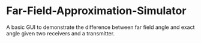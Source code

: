# Far-Field-Approximation-Simulator

A basic GUI to demonstrate the difference between far field angle and exact angle given two receivers and a transmitter.
